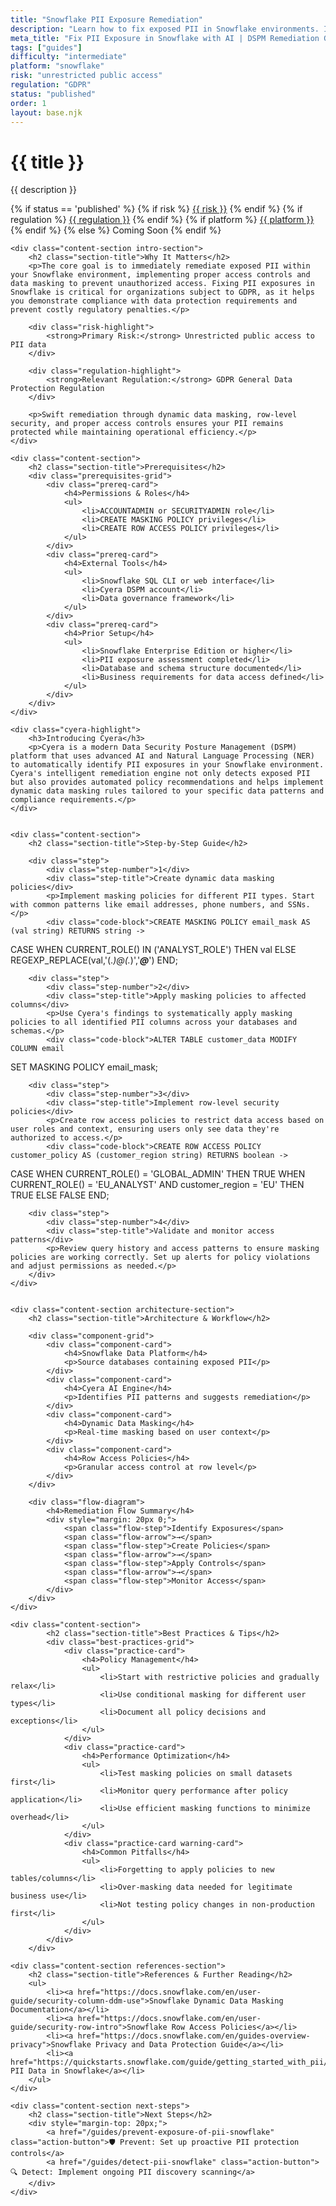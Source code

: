 ```yaml
---
title: "Snowflake PII Exposure Remediation"
description: "Learn how to fix exposed PII in Snowflake environments. Implement dynamic data masking, row-level security, and access controls for GDPR compliance."
meta_title: "Fix PII Exposure in Snowflake with AI | DSPM Remediation Guide"
tags: ["guides"]
difficulty: "intermediate"
platform: "snowflake"
risk: "unrestricted public access"
regulation: "GDPR"
status: "published"
order: 1
layout: base.njk
---
```


<div class="container">
    <div class="header">
        <h1>{{ title }}</h1>
        <p>{{ description }}</p>
        <div class="guide-tags-container">
			<div class="guide-tags-wrapper">
		    {% if status == 'published' %}
		        {% if risk %}
		        <a href="/risk/{{ risk | downcase | replace: ' ', '-' }}/" class="guide-tag risk">{{ risk }}</a>
		        {% endif %}
		        {% if regulation %}
		        <a href="/regulation/{{ regulation | downcase | replace: ' ', '-' }}/" class="guide-tag regulation">{{ regulation }}</a>
		        {% endif %}
		        {% if platform %}
		        <a href="/platforms/{{ platform | downcase | replace: ' ', '-' }}/" class="guide-tag platform">{{ platform }}</a>
		        {% endif %}
		    {% else %}
		        <span class="guide-tag coming-soon">Coming Soon</span>
		    {% endif %}
		</div>
		</div>
    </div>

    <div class="content-section intro-section">
        <h2 class="section-title">Why It Matters</h2>
        <p>The core goal is to immediately remediate exposed PII within your Snowflake environment, implementing proper access controls and data masking to prevent unauthorized access. Fixing PII exposures in Snowflake is critical for organizations subject to GDPR, as it helps you demonstrate compliance with data protection requirements and prevent costly regulatory penalties.</p>
        
        <div class="risk-highlight">
            <strong>Primary Risk:</strong> Unrestricted public access to PII data
        </div>
        
        <div class="regulation-highlight">
            <strong>Relevant Regulation:</strong> GDPR General Data Protection Regulation
        </div>
        
        <p>Swift remediation through dynamic data masking, row-level security, and proper access controls ensures your PII remains protected while maintaining operational efficiency.</p>
    </div>

    <div class="content-section">
        <h2 class="section-title">Prerequisites</h2>
        <div class="prerequisites-grid">
            <div class="prereq-card">
                <h4>Permissions & Roles</h4>
                <ul>
                    <li>ACCOUNTADMIN or SECURITYADMIN role</li>
                    <li>CREATE MASKING POLICY privileges</li>
                    <li>CREATE ROW ACCESS POLICY privileges</li>
                </ul>
            </div>
            <div class="prereq-card">
                <h4>External Tools</h4>
                <ul>
                    <li>Snowflake SQL CLI or web interface</li>
                    <li>Cyera DSPM account</li>
                    <li>Data governance framework</li>
                </ul>
            </div>
            <div class="prereq-card">
                <h4>Prior Setup</h4>
                <ul>
                    <li>Snowflake Enterprise Edition or higher</li>
                    <li>PII exposure assessment completed</li>
                    <li>Database and schema structure documented</li>
                    <li>Business requirements for data access defined</li>
                </ul>
            </div>
        </div>
    </div>
	
    <div class="cyera-highlight">
        <h3>Introducing Cyera</h3>
        <p>Cyera is a modern Data Security Posture Management (DSPM) platform that uses advanced AI and Natural Language Processing (NER) to automatically identify PII exposures in your Snowflake environment. Cyera's intelligent remediation engine not only detects exposed PII but also provides automated policy recommendations and helps implement dynamic data masking rules tailored to your specific data patterns and compliance requirements.</p>
    </div>
	

    <div class="content-section">
        <h2 class="section-title">Step-by-Step Guide</h2>
        
        <div class="step">
            <div class="step-number">1</div>
            <div class="step-title">Create dynamic data masking policies</div>
            <p>Implement masking policies for different PII types. Start with common patterns like email addresses, phone numbers, and SSNs.</p>
            <div class="code-block">CREATE MASKING POLICY email_mask AS (val string) RETURNS string ->
  CASE
    WHEN CURRENT_ROLE() IN ('ANALYST_ROLE') THEN val
    ELSE REGEXP_REPLACE(val,'(.*)@(.*)','*****@*****')
  END;</div>
        </div>

        <div class="step">
            <div class="step-number">2</div>
            <div class="step-title">Apply masking policies to affected columns</div>
            <p>Use Cyera's findings to systematically apply masking policies to all identified PII columns across your databases and schemas.</p>
            <div class="code-block">ALTER TABLE customer_data MODIFY COLUMN email 
SET MASKING POLICY email_mask;</div>
        </div>

        <div class="step">
            <div class="step-number">3</div>
            <div class="step-title">Implement row-level security policies</div>
            <p>Create row access policies to restrict data access based on user roles and context, ensuring users only see data they're authorized to access.</p>
            <div class="code-block">CREATE ROW ACCESS POLICY customer_policy AS (customer_region string) RETURNS boolean ->
  CASE
    WHEN CURRENT_ROLE() = 'GLOBAL_ADMIN' THEN TRUE
    WHEN CURRENT_ROLE() = 'EU_ANALYST' AND customer_region = 'EU' THEN TRUE
    ELSE FALSE
  END;</div>
        </div>

        <div class="step">
            <div class="step-number">4</div>
            <div class="step-title">Validate and monitor access patterns</div>
            <p>Review query history and access patterns to ensure masking policies are working correctly. Set up alerts for policy violations and adjust permissions as needed.</p>
        </div>
    </div>


    <div class="content-section architecture-section">
        <h2 class="section-title">Architecture & Workflow</h2>
        
        <div class="component-grid">
            <div class="component-card">
                <h4>Snowflake Data Platform</h4>
                <p>Source databases containing exposed PII</p>
            </div>
            <div class="component-card">
                <h4>Cyera AI Engine</h4>
                <p>Identifies PII patterns and suggests remediation</p>
            </div>
            <div class="component-card">
                <h4>Dynamic Data Masking</h4>
                <p>Real-time masking based on user context</p>
            </div>
            <div class="component-card">
                <h4>Row Access Policies</h4>
                <p>Granular access control at row level</p>
            </div>
        </div>

        <div class="flow-diagram">
            <h4>Remediation Flow Summary</h4>
            <div style="margin: 20px 0;">
                <span class="flow-step">Identify Exposures</span>
                <span class="flow-arrow">→</span>
                <span class="flow-step">Create Policies</span>
                <span class="flow-arrow">→</span>
                <span class="flow-step">Apply Controls</span>
                <span class="flow-arrow">→</span>
                <span class="flow-step">Monitor Access</span>
            </div>
        </div>
    </div>

	<div class="content-section">
	        <h2 class="section-title">Best Practices & Tips</h2>
	        <div class="best-practices-grid">
	            <div class="practice-card">
	                <h4>Policy Management</h4>
	                <ul>
	                    <li>Start with restrictive policies and gradually relax</li>
	                    <li>Use conditional masking for different user types</li>
	                    <li>Document all policy decisions and exceptions</li>
	                </ul>
	            </div>
	            <div class="practice-card">
	                <h4>Performance Optimization</h4>
	                <ul>
	                    <li>Test masking policies on small datasets first</li>
	                    <li>Monitor query performance after policy application</li>
	                    <li>Use efficient masking functions to minimize overhead</li>
	                </ul>
	            </div>
	            <div class="practice-card warning-card">
	                <h4>Common Pitfalls</h4>
	                <ul>
	                    <li>Forgetting to apply policies to new tables/columns</li>
	                    <li>Over-masking data needed for legitimate business use</li>
	                    <li>Not testing policy changes in non-production first</li>
	                </ul>
	            </div>
	        </div>
	    </div>

    <div class="content-section references-section">
        <h2 class="section-title">References & Further Reading</h2>
        <ul>
            <li><a href="https://docs.snowflake.com/en/user-guide/security-column-ddm-use">Snowflake Dynamic Data Masking Documentation</a></li>
            <li><a href="https://docs.snowflake.com/en/user-guide/security-row-intro">Snowflake Row Access Policies</a></li>
            <li><a href="https://docs.snowflake.com/en/guides-overview-privacy">Snowflake Privacy and Data Protection Guide</a></li>
            <li><a href="https://quickstarts.snowflake.com/guide/getting_started_with_pii/">Processing PII Data in Snowflake</a></li>
        </ul>
    </div>

    <div class="content-section next-steps">
        <h2 class="section-title">Next Steps</h2>
        <div style="margin-top: 20px;">
            <a href="/guides/prevent-exposure-of-pii-snowflake" class="action-button">🛡️ Prevent: Set up proactive PII protection controls</a>
            <a href="/guides/detect-pii-snowflake" class="action-button">🔍 Detect: Implement ongoing PII discovery scanning</a>
        </div>
    </div>
</div>